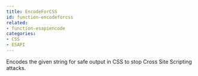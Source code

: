 ```yaml
---
title: EncodeForCSS
id: function-encodeforcss
related:
- function-esapiencode
categories:
- CSS
- ESAPI
---
```


Encodes the given string for safe output in CSS to stop Cross Site Scripting attacks.
